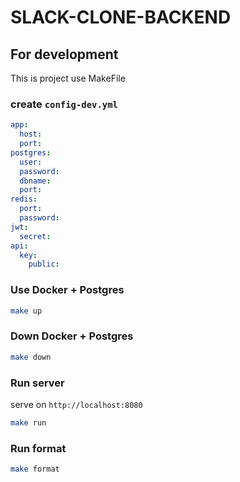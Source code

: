 # SLACK-CLONE-BACKEND

## For development

This is project use MakeFile

### create `config-dev.yml`

```yaml
app:
  host:
  port:
postgres:
  user:
  password:
  dbname:
  port:
redis:
  port:
  password:
jwt:
  secret:
api:
  key:
    public:
```

### Use Docker + Postgres

```sh
make up
```

### Down Docker + Postgres

```sh
make down
```

### Run server

serve on `http://localhost:8080`

```sh
make run
```

### Run format

```sh
make format
```
